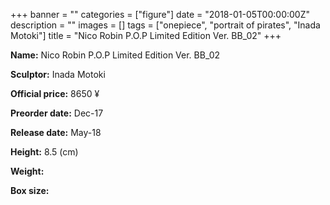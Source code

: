 +++
banner = ""
categories = ["figure"]
date = "2018-01-05T00:00:00Z"
description = ""
images = []
tags = ["onepiece", "portrait of pirates", "Inada Motoki"]
title = "Nico Robin P.O.P Limited Edition Ver. BB_02"
+++

**Name:** Nico Robin P.O.P Limited Edition Ver. BB_02

**Sculptor:** Inada Motoki

**Official price:** 8650 ¥

**Preorder date:** Dec-17

**Release date:** May-18

**Height:** 8.5 (cm)

**Weight:** 

**Box size:** 
